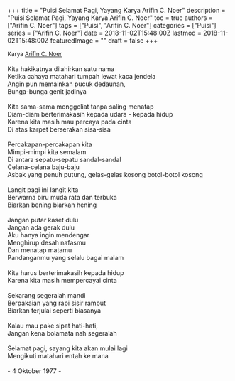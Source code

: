 +++
title = "Puisi Selamat Pagi, Yayang Karya Arifin C. Noer"
description = "Puisi Selamat Pagi, Yayang Karya Arifin C. Noer"
toc = true
authors = ["Arifin C. Noer"]
tags = ["Puisi", "Arifin C. Noer"]
categories = ["Puisi"]
series = ["Arifin C. Noer"]
date = 2018-11-02T15:48:00Z
lastmod = 2018-11-02T15:48:00Z
featuredImage = ""
draft = false
+++

<div style="text-align: justify;">
<div style="font-size: small;">Karya <a href="/authors/arifin-c.-noer/" target="_blank">Arifin C. Noer</a></div><br />
Kita hakikatnya dilahirkan satu nama<br />Ketika cahaya matahari tumpah lewat kaca jendela<br />Angin pun memainkan pucuk dedaunan,<br />Bunga-bunga genit jadinya<br /><br />Kita sama-sama menggeliat tanpa saling menatap<br />Diam-diam berterimakasih kepada udara - kepada hidup<br />Karena kita masih mau percaya pada cinta<br />Di atas karpet berserakan sisa-sisa<br /><br />Percakapan-percakapan kita<br />Mimpi-mimpi kita semalam<br />Di antara sepatu-sepatu sandal-sandal<br />Celana-celana baju-baju<br />Asbak yang penuh putung, gelas-gelas kosong botol-botol kosong<br /><br />Langit pagi ini langit kita<br />Berwarna biru muda rata dan terbuka<br />Biarkan bening biarkan hening<br /><br />Jangan putar kaset dulu<br />Jangan ada gerak dulu<br />Aku hanya ingin mendengar<br />Menghirup desah nafasmu<br />Dan menatap matamu<br />Pandanganmu yang selalu bagai malam<br /><br />Kita harus berterimakasih kepada hidup<br />Karena kita masih mempercayai cinta<br /><br />Sekarang segeralah mandi<br />Berpakaian yang rapi sisir rambut<br />Biarkan terjulai seperti biasanya<br /><br />Kalau mau pake sipat hati-hati,<br />Jangan kena bolamata nah segeralah<br /><br />Selamat pagi, sayang kita akan mulai lagi<br />Mengikuti matahari entah ke mana<br /><br />- 4 Oktober 1977 -</div>
